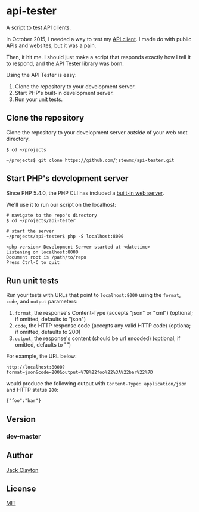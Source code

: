 # api-tester
A script to test API clients.

In October 2015, I needed a way to test my [API client](https://github.com/jstewmc/api). I made do with public APIs and websites, but it was a pain. 

Then, it hit me. I should just make a script that responds exactly how I tell it to respond, and the API Tester library was born. 

Using the API Tester is easy:

1. Clone the repository to your development server.
2. Start PHP's built-in development server.
3. Run your unit tests.


## Clone the repository

Clone the repository to your development server _outside_ of your web root directory. 

```
$ cd ~/projects

~/projects$ git clone https://github.com/jstewmc/api-tester.git
```

## Start PHP's development server

Since PHP 5.4.0, the PHP CLI has included a [built-in web server](http://php.net/manual/en/features.commandline.webserver.php). 

We'll use it to run our script on the localhost:

```
# navigate to the repo's directory
$ cd ~/projects/api-tester

# start the server
~/projects/api-tester$ php -S localhost:8000

<php-version> Development Server started at <datetime>
Listening on localhost:8000
Document root is /path/to/repo
Press Ctrl-C to quit
```

## Run unit tests

Run your tests with URLs that point to `localhost:8000` using the `format`, `code`, and `output` parameters:

1. `format`, the response's Content-Type (accepts "json" or "xml") (optional; if omitted, defaults to "json")
2. `code`, the HTTP response code (accepts any valid HTTP code) (optiona; if omitted, defaults to 200)
3. `output`, the response's content (should be url encoded) (optional; if omitted, defaults to "")

For example, the URL below: 

```
http://localhost:8000?format=json&code=200&output=%7B%22foo%22%3A%22bar%22%7D
``` 

would produce the following output with `Content-Type: application/json` and HTTP status `200`:

```
{"foo":"bar"}
```

## Version

### dev-master

## Author

[Jack Clayton](mailto:clayjs0@gmail.com)

## License

[MIT](LICENSE)

